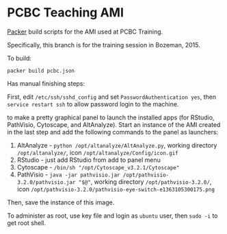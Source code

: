 # PCBC Teaching AMI
[Packer](https://packer.io/) build scripts for the AMI used at PCBC Training.

Specifically, this branch is for the training session in Bozeman, 2015.

To build:

```
packer build pcbc.json
```

Has manual finishing steps:

First, edit `/etc/ssh/sshd_config` and set `PasswordAuthentication yes`, then `service restart ssh` to allow password login to the machine.

to make a pretty graphical panel to launch the installed apps (for RStudio, PathVisio, Cytoscape, and AltAnalyze). Start an instance of the AMI created in the last step and add the following commands to the panel as launchers:

1. AltAnalyze - `python /opt/altanalyze/AltAnalyze.py`, working directory `/opt/altanalyze/`, icon `/opt/altanalyze/Config/icon.gif`
1. RStudio - just add RStudio from add to panel menu
1. Cytoscape - `/bin/sh "/opt/Cytoscape_v3.2.1/Cytoscape"`
1. PathVisio - `java -jar pathvisio.jar /opt/pathvisio-3.2.0/pathvisio.jar "$@"`, working directory `/opt/pathvisio-3.2.0/`, icon `/opt/pathvisio-3.2.0/pathvisio-eye-switch-e1363105300175.png`

Then, save the instance of this image.

To administer as root, use key file and login as `ubuntu` user, then `sudo -i` to get root shell.
